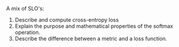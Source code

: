 A mix of SLO's:

1. Describe and compute cross-entropy loss
2. Explain the purpose and mathematical properties of the softmax operation.
3. Describe the difference between a metric and a loss function.

